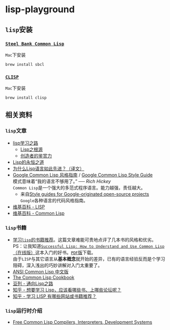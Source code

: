 lisp-playground
=======================

`lisp`安装
------------------

### [`Steel Bank Common Lisp`](http://www.sbcl.org/)

`Mac`下安装

```bash
brew install sbcl
```

### [`CLISP`](http://www.clisp.org/)

`Mac`下安装

```bash
brew install clisp
```

相关资料
-------------------

### `lisp`文章

- [lisp学习之路](http://daiyuwen.freeshell.org/gb/lisp.html)
    - [Lisp之根源](http://daiyuwen.freeshell.org/gb/rol/roots_of_lisp.html)
    - [创造者的鉴赏力](http://daiyuwen.freeshell.org/gb/taste/taste.html)
- [Lisp的永恒之道](http://coolshell.cn/articles/7526.html)
- [为什么Lisp语言如此先进？（译文）](http://www.ruanyifeng.com/blog/2010/10/why_lisp_is_superior.html)
- [Google Common Lisp 风格指南](http://lisp.es/Google-Common-Lisp-Style-Guide/GoogleCLSG-zhCN.xml) / [Google Common Lisp Style Guide](http://google-styleguide.googlecode.com/svn/trunk/lispguide.xml)  
模式意味着“我的语言不够用了。” ── *Rich Hickey*  
`Common Lisp`是一个强大的多范式程序语言。能力越强，责任越大。
    - 来自[Style guides for Google-originated open-source projects](https://code.google.com/p/google-styleguide/)  
      `Google`各种语言的代码风格指南。
- [维基百科 - LISP](http://zh.wikipedia.org/wiki/LISP)
- [维基百科 - Common Lisp](http://zh.wikipedia.org/wiki/Common_Lisp)

### `lisp`书籍

- [学习`lisp`的书籍推荐](https://github.com/oldratlee/translations/blob/master/recommend-lisp-books/recommend-lisp-books.md)。这篇文章难能可贵地点评了几本书的风格和优劣。    
PS：让我知道[`Successful Lisp: How to Understand and Use Common Lisp`（在线版）](http://psg.com/~dlamkins/sl/contents.html)这本入门的好书。[`PDF`版](http://ebixio.com/online_docs/SuccessfulLisp.pdf)下载。   
由于`LISP`与其它语言从**基本概念**就开始的差异，已有的语言经验反而是个学习阻碍，深入浅出的巧妙讲解对入门太重要了。
- [ANSI Common Lisp 中文版](http://acl.readthedocs.org/en/latest/zhCN/index.html)
- [The Common Lisp Cookbook](http://cl-cookbook.sourceforge.net/index.html)
- [豆列 - 通向Lisp之路](http://book.douban.com/doulist/1128439/)
- [知乎 - 想要学习 Lisp，应该看哪些书、上哪些论坛呢？](http://www.zhihu.com/question/19621539)
- [知乎 - 学习 LISP 有哪些网站或书籍推荐？](http://www.zhihu.com/question/19711404)

### `lisp`运行时介绍

- [Free Common Lisp Compilers, Interpreters, Development Systems](http://www.thefreecountry.com/compilers/commonlisp.shtml)

